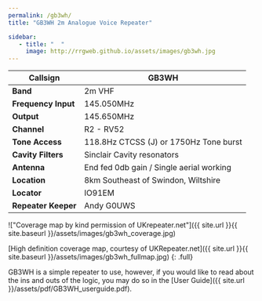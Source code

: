 ```yaml
---
permalink: /gb3wh/
title: "GB3WH 2m Analogue Voice Repeater"

sidebar:
   - title: "  "
     image: http://rrgweb.github.io/assets/images/gb3wh.jpg
---
```


|**Callsign**|**GB3WH**|
|---|---|
|**Band**|	2m VHF|
|**Frequency	Input**| 145.050MHz
|**Output**| 145.650MHz|
|**Channel**|	R2 - RV52|
|**Tone Access**|	118.8Hz CTCSS (J) or 1750Hz Tone burst|
|**Cavity Filters**|	Sinclair Cavity resonators|
|**Antenna**|	End fed 0db gain / Single aerial working|
|**Location**|	8km Southeast of Swindon, Wiltshire|
|**Locator**|	IO91EM|
|**Repeater Keeper**|	Andy G0UWS|

!["Coverage map by kind permission of UKrepeater.net"]({{ site.url }}{{ site.baseurl }}/assets/images/gb3wh_coverage.jpg)

[High definition coverage map, courtesy of UKRepeater.net]({{ site.url }}{{ site.baseurl }}/assets/images/gb3wh_fullmap.jpg)
{: .full}

GB3WH is a simple repeater to use, however, if you would like to read about the ins and outs of the logic, you may do so in the [User Guide]({{ site.url }}/assets/pdf/GB3WH_userguide.pdf).
